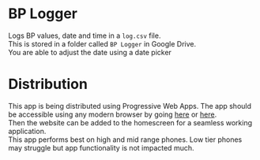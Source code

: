 # BP Logger

Logs BP values, date and time in a `log.csv` file.  
This is stored in a folder called `BP Logger` in Google Drive.  
You are able to adjust the date using a date picker

# Distribution
This app is being distributed using Progressive Web Apps.
The app should be accessible using any modern browser by going [here](bp-logger-rookie-coder.web.app) or [here](bp-logger-rookie-coder.firebaseapp.com).  
Then the website can be added to the homescreen for a seamless working application.  
This app performs best on high and mid range phones. Low tier phones may struggle but app functionality is not impacted much.
